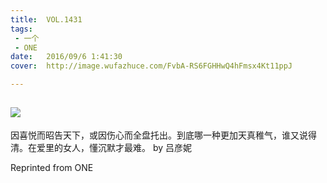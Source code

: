 ```yaml
---
title:	VOL.1431
tags:
 - 一个
 - ONE
date:	2016/09/6 1:41:30
cover:	http://image.wufazhuce.com/FvbA-RS6FGHHwQ4hFmsx4Kt11ppJ

---
```

![](http://image.wufazhuce.com/FvbA-RS6FGHHwQ4hFmsx4Kt11ppJ)
---

因喜悦而昭告天下，或因伤心而全盘托出。到底哪一种更加天真稚气，谁又说得清。在爱里的女人，懂沉默才最难。 by 吕彦妮
 
Reprinted from ONE
